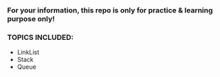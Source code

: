 ### For your information, this repo is only for practice & learning purpose only!

### TOPICS INCLUDED:
- LinkList
- Stack
- Queue